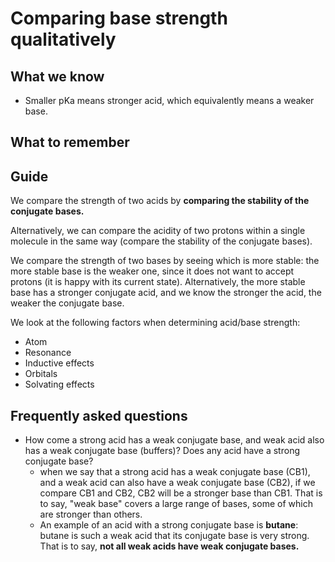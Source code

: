 # Comparing base strength qualitatively

## What we know
- Smaller pKa means stronger acid, which equivalently means a weaker
  base.

## What to remember

## Guide

We compare the strength of two acids by **comparing the stability of the
conjugate bases.**

Alternatively, we can compare the acidity of two protons within a single
molecule in the same way (compare the stability of the conjugate bases).

We compare the strength of two bases by seeing which is more stable: the more
stable base is the weaker one, since it does not want to accept protons (it is
happy with its current state). Alternatively, the more stable base has a
stronger conjugate acid, and we know the stronger the acid, the weaker the
conjugate base.

We look at the following factors when determining acid/base strength:

- Atom
- Resonance
- Inductive effects
- Orbitals
- Solvating effects

## Frequently asked questions
- How come a strong acid has a weak conjugate base, and weak acid also has a
  weak conjugate base (buffers)? Does any acid have a strong conjugate base?
  - when we say that a strong acid has a weak conjugate base (CB1), and a
    weak acid can also have a weak conjugate base (CB2), if we compare CB1 and
    CB2, CB2 will be a stronger base than CB1. That is to say, "weak base" covers
    a large range of bases, some of which are stronger than others.
  - An example of an acid with a strong conjugate base is **butane**: butane is
    such a weak acid that its conjugate base is very strong. That is to say,
    **not all weak acids have weak conjugate bases.**
